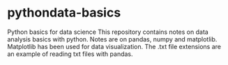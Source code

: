 # pythondata-basics
Python basics for data science
This repository contains notes on data analysis basics with python. Notes are on pandas, numpy and matplotlib. Matplotlib has been used for data visualization. The .txt file extensions are an example of reading txt files with pandas.
